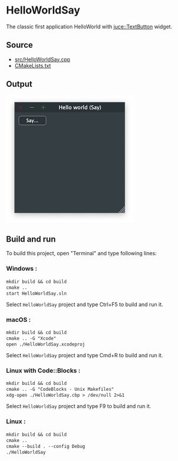 # HelloWorldSay

The classic first application HelloWorld with [juce::TextButton](https://docs.juce.com/master/classTextButton.html) widget.

## Source

* [src/HelloWorldSay.cpp](src/HelloWorldSay.cpp)
* [CMakeLists.txt](CMakeLists.txt)

## Output

![output](../../../docs/Pictures/HelloWorldSay.png)

## Build and run

To build this project, open "Terminal" and type following lines:

### Windows :

``` shell
mkdir build && cd build
cmake .. 
start HelloWorldSay.sln
```

Select `HelloWorldSay` project and type Ctrl+F5 to build and run it.

### macOS :

``` shell
mkdir build && cd build
cmake .. -G "Xcode"
open ./HelloWorldSay.xcodeproj
```

Select `HelloWorldSay` project and type Cmd+R to build and run it.

### Linux with Code::Blocks :

``` shell
mkdir build && cd build
cmake .. -G "CodeBlocks - Unix Makefiles"
xdg-open ./HelloWorldSay.cbp > /dev/null 2>&1
```

Select `HelloWorldSay` project and type F9 to build and run it.

### Linux :

``` shell
mkdir build && cd build
cmake .. 
cmake --build . --config Debug
./HelloWorldSay
```
